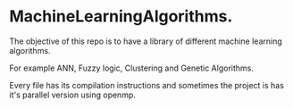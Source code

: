 # MachineLearningAlgorithms.

The objective of this repo is to have a library of different machine learning algorithms.

For example ANN, Fuzzy logic, Clustering and Genetic Algorithms.

Every file has its compilation instructions and sometimes the project is has it's parallel version
using openmp.
